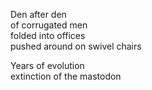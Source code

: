 Den after den  
of corrugated men  
folded into offices  
pushed around on swivel chairs  


Years of evolution  
extinction of the mastodon  
